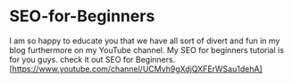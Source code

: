 # SEO-for-Beginners
I am so happy to educate you that we have all sort of divert and fun in my blog furthermore on my YouTube channel. My SEO for beginners tutorial is for you guys. check it out SEO for Beginners. [https://www.youtube.com/channel/UCMvh9gXdjQXFErWSau1dehA]
